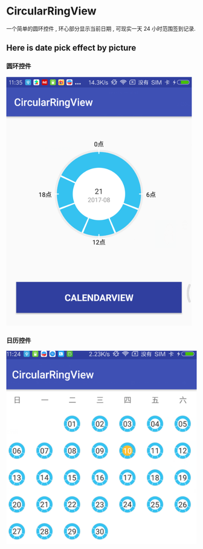 # CircularRingView
一个简单的圆环控件 , 环心部分显示当前日期 , 可现实一天 24 小时范围签到记录.

## Here is date pick effect by picture

### 圆环控件

![image](./app/src/main/res/drawable/circular_view.png) 

### 日历控件


![image](./app/src/main/res/drawable/calendar_view.png) 